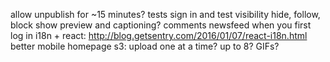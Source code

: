 allow unpublish for ~15 minutes?
tests sign in and test visibility
hide, follow, block
show preview and captioning?
comments
newsfeed when you first log in
i18n + react: http://blog.getsentry.com/2016/01/07/react-i18n.html
better mobile homepage
s3: upload one at a time? up to 8?
GIFs?
